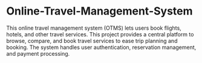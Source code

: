 # Online-Travel-Management-System
This online travel management system (OTMS) lets users book flights, hotels, and other travel services. This project provides a central platform to browse, compare, and book travel services to ease trip planning and booking. The system handles user authentication, reservation management, and payment processing.
